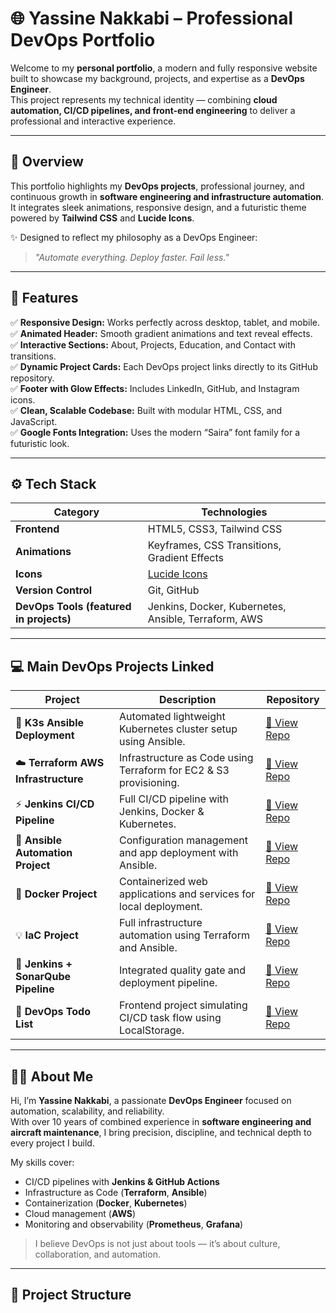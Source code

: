 # 🌐 Yassine Nakkabi – Professional DevOps Portfolio

Welcome to my **personal portfolio**, a modern and fully responsive website built to showcase my background, projects, and expertise as a **DevOps Engineer**.  
This project represents my technical identity — combining **cloud automation, CI/CD pipelines, and front-end engineering** to deliver a professional and interactive experience.

---

## 🚀 Overview

This portfolio highlights my **DevOps projects**, professional journey, and continuous growth in **software engineering and infrastructure automation**.  
It integrates sleek animations, responsive design, and a futuristic theme powered by **Tailwind CSS** and **Lucide Icons**.

✨ Designed to reflect my philosophy as a DevOps Engineer:  
> _"Automate everything. Deploy faster. Fail less."_

---

## 🧩 Features

✅ **Responsive Design:** Works perfectly across desktop, tablet, and mobile.  
✅ **Animated Header:** Smooth gradient animations and text reveal effects.  
✅ **Interactive Sections:** About, Projects, Education, and Contact with transitions.  
✅ **Dynamic Project Cards:** Each DevOps project links directly to its GitHub repository.  
✅ **Footer with Glow Effects:** Includes LinkedIn, GitHub, and Instagram icons.  
✅ **Clean, Scalable Codebase:** Built with modular HTML, CSS, and JavaScript.  
✅ **Google Fonts Integration:** Uses the modern “Saira” font family for a futuristic look.  

---

## ⚙️ Tech Stack

| Category | Technologies |
|-----------|---------------|
| **Frontend** | HTML5, CSS3, Tailwind CSS |
| **Animations** | Keyframes, CSS Transitions, Gradient Effects |
| **Icons** | [Lucide Icons](https://lucide.dev) |
| **Version Control** | Git, GitHub |
| **DevOps Tools (featured in projects)** | Jenkins, Docker, Kubernetes, Ansible, Terraform, AWS |

---

## 💻 Main DevOps Projects Linked

| Project | Description | Repository |
|----------|--------------|-------------|
| 🧱 **K3s Ansible Deployment** | Automated lightweight Kubernetes cluster setup using Ansible. | [🔗 View Repo](https://github.com/yassinenakkabi/k3s-ansible) |
| ☁️ **Terraform AWS Infrastructure** | Infrastructure as Code using Terraform for EC2 & S3 provisioning. | [🔗 View Repo](https://github.com/yassinenakkabi/terraform-aws) |
| ⚡ **Jenkins CI/CD Pipeline** | Full CI/CD pipeline with Jenkins, Docker & Kubernetes. | [🔗 View Repo](https://github.com/yassinenakkabi/ci-cd-pipeline) |
| 🧩 **Ansible Automation Project** | Configuration management and app deployment with Ansible. | [🔗 View Repo](https://github.com/yassinenakkabi/projet_ansible) |
| 🐳 **Docker Project** | Containerized web applications and services for local deployment. | [🔗 View Repo](https://github.com/yassinenakkabi/Docker_Projet) |
| 💡 **IaC Project** | Full infrastructure automation using Terraform and Ansible. | [🔗 View Repo](https://github.com/yassinenakkabi/iac) |
| 🚀 **Jenkins + SonarQube Pipeline** | Integrated quality gate and deployment pipeline. | [🔗 View Repo](https://github.com/yassinenakkabi/Jenkins_CI_CD_With_SonarqubeProject) |
| 🧠 **DevOps Todo List** | Frontend project simulating CI/CD task flow using LocalStorage. | [🔗 View Repo](https://github.com/yassinenakkabi/DevOps-Project-Todo-List-With-LocalStorage) |

---

## 🧑‍💻 About Me

Hi, I’m **Yassine Nakkabi**, a passionate **DevOps Engineer** focused on automation, scalability, and reliability.  
With over 10 years of combined experience in **software engineering and aircraft maintenance**, I bring precision, discipline, and technical depth to every project I build.

My skills cover:
- CI/CD pipelines with **Jenkins & GitHub Actions**
- Infrastructure as Code (**Terraform**, **Ansible**)
- Containerization (**Docker**, **Kubernetes**)
- Cloud management (**AWS**)
- Monitoring and observability (**Prometheus**, **Grafana**)

> I believe DevOps is not just about tools — it’s about culture, collaboration, and automation.

---

## 🧭 Project Structure

